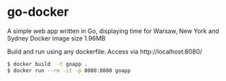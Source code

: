 # go-docker

A simple web app written in Go, displaying time for Warsaw, New York and Sydney
Docker image size 1.96MB

Build and run using any dockerfile:
Access via http://localhost:8080/
```bash
$ docker build  -t goapp .
$ docker run --rm -it -p 8080:8080 goapp
```


